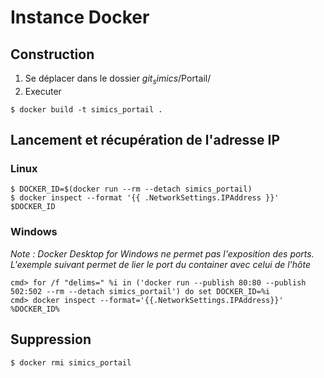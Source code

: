 # Instance Docker

## Construction
1. Se déplacer dans le dossier $git_simics$/Portail/
2. Executer
```
$ docker build -t simics_portail .
```

## Lancement et récupération de l'adresse IP
### Linux
```
$ DOCKER_ID=$(docker run --rm --detach simics_portail)
$ docker inspect --format '{{ .NetworkSettings.IPAddress }}' $DOCKER_ID
```

### Windows

*Note : Docker Desktop for Windows ne permet pas l'exposition des ports. L'exemple suivant permet de lier le port du container avec celui de l'hôte*

```
cmd> for /f "delims=" %i in ('docker run --publish 80:80 --publish 502:502 --rm --detach simics_portail') do set DOCKER_ID=%i
cmd> docker inspect --format='{{.NetworkSettings.IPAddress}}' %DOCKER_ID%
```

## Suppression
```
$ docker rmi simics_portail
```
